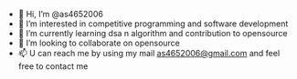- 👋 Hi, I’m @as4652006
- 👀 I’m interested in competitive programming and software development
- 🌱 I’m currently learning dsa n algorithm and contribution to opensource
- 💞️ I’m looking to collaborate on opensource
- 📫 U can reach me by using my mail as4652006@gmail.com and feel free to contact me

<!---
as4652006/as4652006 is a ✨ special ✨ repository because its `README.md` (this file) appears on your GitHub profile.
You can click the Preview link to take a look at your changes.
--->
